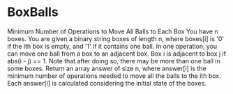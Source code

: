 # BoxBalls
Minimum Number of Operations to Move All Balls to Each Box You have n boxes. You are given a binary string boxes of length n, where boxes[i] is '0' if the ith box is empty, and '1' if it contains one ball.  In one operation, you can move one ball from a box to an adjacent box. Box i is adjacent to box j if abs(i - j) == 1. Note that after doing so, there may be more than one ball in some boxes.  Return an array answer of size n, where answer[i] is the minimum number of operations needed to move all the balls to the ith box.  Each answer[i] is calculated considering the initial state of the boxes.
